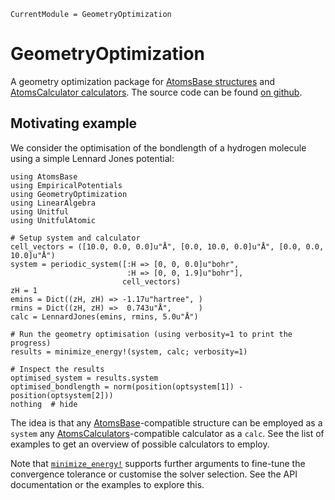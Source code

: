 ```@meta
CurrentModule = GeometryOptimization
```

# GeometryOptimization

A geometry optimization package for
[AtomsBase structures](https://github.com/JuliaMolSim/AtomsBase.jl)
and [AtomsCalculator calculators](https://github.com/JuliaMolSim/AtomsCalculators.jl).
The source code can be found [on github](https://github.com/JuliaMolSim/GeometryOptimization.jl).

## Motivating example

We consider the optimisation of the bondlength of a hydrogen
molecule using a simple Lennard Jones potential:

```@example
using AtomsBase
using EmpiricalPotentials
using GeometryOptimization
using LinearAlgebra
using Unitful
using UnitfulAtomic

# Setup system and calculator
cell_vectors = ([10.0, 0.0, 0.0]u"Å", [0.0, 10.0, 0.0]u"Å", [0.0, 0.0, 10.0]u"Å")
system = periodic_system([:H => [0, 0, 0.0]u"bohr",
                          :H => [0, 0, 1.9]u"bohr"],
                         cell_vectors)
zH = 1
emins = Dict((zH, zH) => -1.17u"hartree", )
rmins = Dict((zH, zH) =>  0.743u"Å",      )
calc = LennardJones(emins, rmins, 5.0u"Å")

# Run the geometry optimisation (using verbosity=1 to print the progress)
results = minimize_energy!(system, calc; verbosity=1)

# Inspect the results
optimised_system = results.system
optimised_bondlength = norm(position(optsystem[1]) - position(optsystem[2]))
nothing  # hide
```

The idea is that
any [AtomsBase](https://github.com/JuliaMolSim/AtomsBase.jl)-compatible
structure can be employed as a `system`
any [AtomsCalculators](https://github.com/JuliaMolSim/AtomsCalculators.jl)-compatible
calculator as a `calc`. See the list of examples to get an overview of possible
calculators to employ.

Note that [`minimize_energy!`](@ref) supports further arguments to fine-tune the
convergence tolerance or customise the solver selection.
See the API documentation or the examples to explore this.
